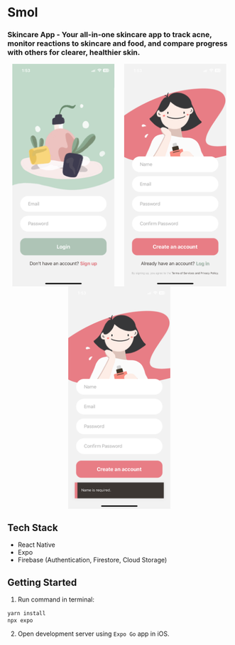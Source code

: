 # Smol
### Skincare App - Your all-in-one skincare app to track acne, monitor reactions to skincare and food, and compare progress with others for clearer, healthier skin.

<div style="display: flex; flex-wrap: wrap; justify-content: space-around;">
    <img src='./doc/login.png' height='500'/>
    <img src='./doc/signup.png' height='500'/>
    <img src='./doc/signup-error.png' height='500'/>
</div>

## Tech Stack
- React Native 
- Expo
- Firebase (Authentication, Firestore, Cloud Storage)

## Getting Started
1. Run command in terminal:
```
yarn install
npx expo
```

2. Open development server using `Expo Go` app in iOS.
